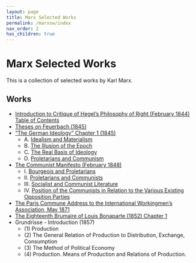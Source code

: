 ```yaml
---
layout: page
title: Marx Selected Works
permalink: /marxsw/index
nav_order: 2
has_children: true
---
```


# Marx Selected Works

This is a collection of selected works by Karl Marx.

## Works

- [Introduction to Critique of Hegel’s Philosophy of Right (February 1844) Table of Contents](/marxsw/introduction-to-critique/)
- [Theses on Feuerbach (1845)](/marxsw/theses-on-feuerbach/)
- [“The German Ideology” Chapter 1 (1845)](/marxsw/german-ideo/the-german-ideology/)
   - A. [Idealism and Materialism](/_pages/marxsw/the-german-ideology-chapter-1/#a-idealism-and-materialism)
   - B. [The Illusion of the Epoch](/_pages/marxsw/the-german-ideology-chapter-1/#b-the-illusion-of-the-epoch)
   - C. [The Real Basis of Ideology](/_pages/marxsw/the-german-ideology-chapter-1/#c-the-real-basis-of-ideology)
   - D. [Proletarians and Communism](/_pages/marxsw/the-german-ideology-chapter-1/#d-proletarians-and-communism)
- [The Communist Manifesto (February 1848)](/_pages/marxsw/manifesto)
   - I. [Bourgeois and Proletarians](/_pages/marxsw/manifesto/#i-bourgeois-and-proletarians)
   - II. [Proletarians and Communists](/_pages/marxsw/manifesto#ii-proletarians-and-communists)
   - III. [Socialist and Communist Literature](/_pages/marxsw/manifesto#iii-socialist-and-communist-literature)
   - IV. [Position of the Communists in Relation to the Various Existing Opposition Parties](/_pages/marxsw/manifesto#iv-position-of-the-communists-in-relation-to-the-various-existing-opposition-parties)
- [The Paris Commune Address to the International Workingmen’s Association, May 1871](/marxsw/paris-commune/)
- [The Eighteenth Brumaire of Louis Bonaparte (1852) Chapter 1](/marxsw/18th-brumaire/)
- Grundrisse - Introduction (1857)
   - (1) Production
   - (2) The General Relation of Production to Distribution, Exchange, Consumption
   - (3) The Method of Political Economy
   - (4) Production. Means of Production and Relations of Production.